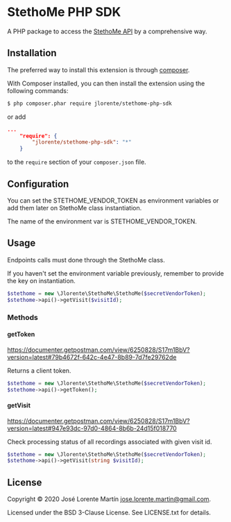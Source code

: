 StethoMe PHP SDK
=============
A PHP package to access the [StethoMe API](https://stethome.me/docs/api) by a comprehensive way.

## Installation

The preferred way to install this extension is through [composer](http://getcomposer.org/download/).

With Composer installed, you can then install the extension using the following commands:

```bash
$ php composer.phar require jlorente/stethome-php-sdk
```

or add 

```json
...
    "require": {
        "jlorente/stethome-php-sdk": "*"
    }
```

to the ```require``` section of your `composer.json` file.

## Configuration

You can set the STETHOME_VENDOR_TOKEN as environment variables or add them later 
on StethoMe class instantiation.

The name of the environment var is STETHOME_VENDOR_TOKEN.

## Usage

Endpoints calls must done through the StethoMe class.

If you haven't set the environment variable previously, remember to provide the 
key on instantiation.

```php
$stethome = new \Jlorente\StethoMe\StethoMe($secretVendorToken);
$stethome->api()->getVisit($visitId);
```

### Methods

#### getToken

https://documenter.getpostman.com/view/6250828/S17m1BbV?version=latest#79b4672f-642c-4e47-8b89-7d7fe29762de

Returns a client token.

```php
$stethome = new \Jlorente\StethoMe\StethoMe($secretVendorToken);
$stethome->api()->getToken();
```

#### getVisit

https://documenter.getpostman.com/view/6250828/S17m1BbV?version=latest#947e93dc-97d0-4864-8b6b-24d15f018770

Check processing status of all recordings associated with given visit id.

```php
$stethome = new \Jlorente\StethoMe\StethoMe($secretVendorToken);
$stethome->api()->getVisit(string $visitId);
```

## License 
Copyright &copy; 2020 José Lorente Martín <jose.lorente.martin@gmail.com>.

Licensed under the BSD 3-Clause License. See LICENSE.txt for details.

